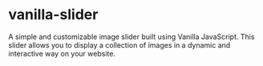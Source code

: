 # vanilla-slider
A simple and customizable image slider built using Vanilla JavaScript. This slider allows you to display a collection of images in a dynamic and interactive way on your website.
